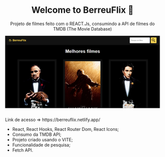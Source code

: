 <h1 align="center">Welcome to BerreuFlix 👋</h1>

<p align="center">Projeto de filmes feito com o REACT.Js, consumindo a API de filmes do TMDB (The Movie Database)</p>

<a href="https://berreuflix.netlify.app/" target="_blank">
<img alt="BerreuFlix" src="./src/img/berreuflix.png" align="center" />
</a>

##

<p>Link de acesso => https://berreuflix.netlify.app/</p>
 
  - React, React Hooks, React Router Dom, React Icons;
  - Consumo da TMDB API;
  - Projeto criado usando o VITE;
  - Funcionalidade de pesquisa;
  - Fetch API.




